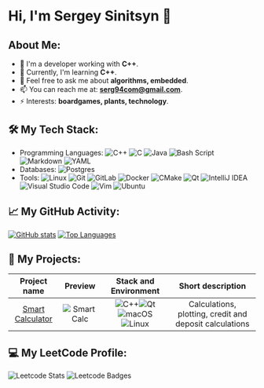 # Hi, I'm Sergey Sinitsyn 👋

## About Me:
- 🔭 I'm a developer working with **C++**.
- 🌱 Currently, I'm learning **C++**.
- 💬 Feel free to ask me about **algorithms, embedded**.
- 📫 You can reach me at: **serg94com@gmail.com**.
- ⚡ Interests: **boardgames, plants, technology**.

## 🛠️ My Tech Stack:
- Programming Languages: ![C++](https://img.shields.io/badge/c++-%2300599C.svg?style=for-the-badge&logo=c%2B%2B&logoColor=white) ![C](https://img.shields.io/badge/c-%2300599C.svg?style=for-the-badge&logo=c&logoColor=white) ![Java](https://img.shields.io/badge/java-%23ED8B00.svg?style=for-the-badge&logo=openjdk&logoColor=white) ![Bash Script](https://img.shields.io/badge/bash_script-%23121011.svg?style=for-the-badge&logo=gnu-bash&logoColor=white) ![Markdown](https://img.shields.io/badge/markdown-%23000000.svg?style=for-the-badge&logo=markdown&logoColor=white) ![YAML](https://img.shields.io/badge/yaml-%23ffffff.svg?style=for-the-badge&logo=yaml&logoColor=151515)
- Databases: ![Postgres](https://img.shields.io/badge/postgres-%23316192.svg?style=for-the-badge&logo=postgresql&logoColor=white)
- Tools: ![Linux](https://img.shields.io/badge/Linux-FCC624?style=for-the-badge&logo=linux&logoColor=black)  ![Git](https://img.shields.io/badge/git-%23F05033.svg?style=for-the-badge&logo=git&logoColor=white) ![GitLab](https://img.shields.io/badge/gitlab-%23181717.svg?style=for-the-badge&logo=gitlab&logoColor=white) ![Docker](https://img.shields.io/badge/docker-%230db7ed.svg?style=for-the-badge&logo=docker&logoColor=white) ![CMake](https://img.shields.io/badge/CMake-%23008FBA.svg?style=for-the-badge&logo=cmake&logoColor=white) ![Qt](https://img.shields.io/badge/Qt-%23217346.svg?style=for-the-badge&logo=Qt&logoColor=white) ![IntelliJ IDEA](https://img.shields.io/badge/IntelliJIDEA-000000.svg?style=for-the-badge&logo=intellij-idea&logoColor=white) ![Visual Studio Code](https://img.shields.io/badge/Visual%20Studio%20Code-0078d7.svg?style=for-the-badge&logo=visual-studio-code&logoColor=white) ![Vim](https://img.shields.io/badge/VIM-%2311AB00.svg?style=for-the-badge&logo=vim&logoColor=white) ![Ubuntu](https://img.shields.io/badge/Ubuntu-E95420?style=for-the-badge&logo=ubuntu&logoColor=white)

## 📈 My GitHub Activity:
[![GitHub stats](https://github-readme-stats.vercel.app/api?username=SergSinitsyn&show_icons=true&hide_title=true&count_private=true&hide=prs&theme=radical)](https://github.com/SergSinitsyn)
[![Top Languages](https://github-readme-stats.vercel.app/api/top-langs/?username=SergSinitsyn&layout=compact&theme=radical)](https://github.com/SergSinitsyn)


## 🔧 My Projects:
| Project name | Preview | Stack and Environment | Short description |
|:--:|:----------------------:|:----------------------:|:---------------:|
|[Smart Calculator](https://github.com/SergSinitsyn/Smart-Calculator)|![Smart Calc]()|![C++](https://img.shields.io/badge/c++-%2300599C.svg?style=for-the-badge&logo=c%2B%2B&logoColor=white)![Qt](https://img.shields.io/badge/Qt-%23217346.svg?style=for-the-badge&logo=Qt&logoColor=white)![macOS](https://img.shields.io/badge/mac%20os-000000?style=for-the-badge&logo=macos&logoColor=F0F0F0)![Linux](https://img.shields.io/badge/Linux-FCC624?style=for-the-badge&logo=linux&logoColor=black)|Calculations, plotting, credit and deposit calculations|

## 💻 My LeetCode Profile:
![Leetcode Stats](https://leetcard.jacoblin.cool/Serg94?theme=dark)
![Leetcode Badges](https://assets.leetcode.com/static_assets/marketing/2024-50-lg.png)

